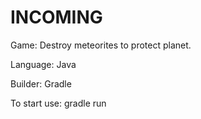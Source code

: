 # INCOMING
Game: Destroy meteorites to protect planet.

Language: Java

Builder: Gradle


To start use:
gradle run
